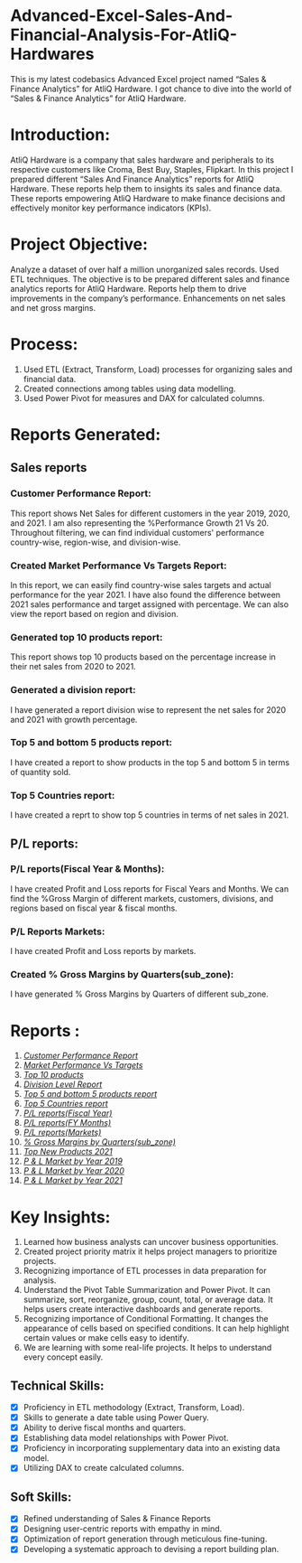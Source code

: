 # Advanced-Excel-Sales-And-Financial-Analysis-For-AtliQ-Hardwares
This is my latest codebasics Advanced Excel project named “Sales & Finance Analytics” for AtliQ Hardware. I got chance to dive into the world of “Sales & Finance Analytics” for AtliQ Hardware. 
# Introduction:
AtliQ Hardware is a company that sales hardware and peripherals to its respective customers like Croma, Best Buy, Staples, Flipkart. In this project I prepared different “Sales And Finance Analytics” reports for AtliQ Hardware. These reports help them to insights its sales and finance data. These reports empowering AtliQ Hardware to make finance decisions and effectively monitor key performance indicators (KPIs).
# Project Objective:
Analyze a dataset of over half a million unorganized sales records. Used ETL techniques. The objective is to be prepared different sales and finance analytics reports for AtliQ Hardware. Reports help them to drive improvements in the company’s performance. Enhancements on net sales and net gross margins.
# Process:
1.	Used ETL (Extract, Transform, Load) processes for organizing sales and financial data.
2.	Created connections among tables using data modelling.
3.	Used Power Pivot for measures and DAX for calculated columns.
   
# Reports Generated: 
## Sales reports
### Customer Performance Report:
This report shows Net Sales for different customers in the year 2019, 2020, and 2021. I am also representing the %Performance Growth 21 Vs 20. Throughout filtering, we can find individual customers' performance country-wise, region-wise, and division-wise.
### Created Market Performance Vs Targets Report:
In this report, we can easily find country-wise sales targets and actual performance for the year 2021. I have also found the difference between 2021 sales performance and target assigned with percentage. We can also view the report based on region and division.
### Generated top 10 products report:
This report shows top 10 products based on the percentage increase in their net sales from 2020 to 2021.
### Generated a division report: 
I have generated a report division wise to represent the net sales for 2020 and 2021 with growth percentage. 
### Top 5 and bottom 5 products report:
I have created a report to show products in the top 5 and bottom 5 in terms of quantity sold.
### Top 5 Countries report:
I have created a reprt to show top 5 countries in terms of net sales in 2021.
## P/L reports:
### P/L reports(Fiscal Year & Months):
I have created Profit and Loss reports for Fiscal Years and Months. We can find the %Gross Margin of different markets, customers, divisions, and regions based on fiscal year & fiscal months.
### P/L Reports Markets:
I have created Profit and Loss reports by markets.
### Created % Gross Margins by Quarters(sub_zone):
I have  generated % Gross Margins by Quarters of different sub_zone.
# Reports : 
1. _[Customer Performance Report](https://github.com/souvikmazumdar/Advanced-Excel-Sales-And-Financial-Analysis-For-AtliQ-Hardwares/blob/main/Customer%20Performence%20Report.pdf)_ 
2. _[Market Performance Vs Targets](https://github.com/souvikmazumdar/Advanced-Excel-Sales-And-Financial-Analysis-For-AtliQ-Hardwares/blob/main/Market%20Performence%20vs%20Target.pdf)_ 
3. _[Top 10 products](https://github.com/souvikmazumdar/Advanced-Excel-Sales-And-Financial-Analysis-For-AtliQ-Hardwares/blob/main/Top%2010%20Products.pdf)_ 
4. _[Division Level Report](https://github.com/souvikmazumdar/Advanced-Excel-Sales-And-Financial-Analysis-For-AtliQ-Hardwares/blob/main/Division%20Level%20Report.pdf)_ 
5. _[Top 5 and bottom 5 products report](https://github.com/souvikmazumdar/Advanced-Excel-Sales-And-Financial-Analysis-For-AtliQ-Hardwares/blob/main/Top%20%26%20Bottom%205%20Products%20-%20Qty.pdf)_ 
6. _[Top 5 Countries report](https://github.com/souvikmazumdar/Advanced-Excel-Sales-And-Financial-Analysis-For-AtliQ-Hardwares/blob/main/Top%205%20Countries%20Sales%202021.pdf)_
7. _[P/L reports(Fiscal Year)](https://github.com/souvikmazumdar/Advanced-Excel-Sales-And-Financial-Analysis-For-AtliQ-Hardwares/blob/main/P%20%26%20L%20Statement%20by%20Fiscal%20Years.pdf)_
8. _[P/L reports(FY Months)](https://github.com/souvikmazumdar/Advanced-Excel-Sales-And-Financial-Analysis-For-AtliQ-Hardwares/blob/main/P%20%26%20L%20Statement%20by%20Months.pdf)_
9. _[P/L reports(Markets)](https://github.com/souvikmazumdar/Advanced-Excel-Sales-And-Financial-Analysis-For-AtliQ-Hardwares/blob/main/P%20%26%20L%20Statement%20by%20Markets.pdf)_
10. _[% Gross Margins by Quarters(sub_zone)](https://github.com/souvikmazumdar/Advanced-Excel-Sales-And-Financial-Analysis-For-AtliQ-Hardwares/blob/main/GM%20%25%20Subzone.pdf)_
11. _[Top New Products 2021](https://github.com/souvikmazumdar/Advanced-Excel-Sales-And-Financial-Analysis-For-AtliQ-Hardwares/blob/main/New%20Products%202021.pdf)_
12. _[P & L Market by Year 2019](https://github.com/souvikmazumdar/Advanced-Excel-Sales-And-Financial-Analysis-For-AtliQ-Hardwares/blob/main/P%20%26%20L%20market%20by%20year%202019.pdf)_
13. _[P & L Market by Year 2020](https://github.com/souvikmazumdar/Advanced-Excel-Sales-And-Financial-Analysis-For-AtliQ-Hardwares/blob/main/P%20%26%20L%20market%20by%20year%202020.pdf)_
14. _[P & L Market by Year 2021](https://github.com/souvikmazumdar/Advanced-Excel-Sales-And-Financial-Analysis-For-AtliQ-Hardwares/blob/main/P%20%26%20L%20market%20by%20year%202021.pdf)_

# Key Insights:
1.	Learned how business analysts can uncover business opportunities.
2.	Created project priority matrix it helps project managers to prioritize projects.
3.	Recognizing importance of ETL processes in data preparation for analysis.
4.	Understand the Pivot Table Summarization and Power Pivot. It can summarize, sort, reorganize, group, count, total, or average data. It helps users create interactive dashboards and generate reports.
5.	Recognizing importance of Conditional Formatting. It changes the appearance of cells based on specified conditions. It can help highlight certain values or make cells easy to identify.
6.	We are learning with some real-life projects. It helps to understand every concept easily.
   
## Technical Skills:
- [x]	Proficiency in ETL methodology (Extract, Transform, Load).
- [x]	Skills to generate a date table using Power Query.
- [x]	Ability to derive fiscal months and quarters.
- [x]	Establishing data model relationships with Power Pivot.
- [x]	Proficiency in incorporating supplementary data into an existing data model.
- [x]	Utilizing DAX to create calculated columns.

## Soft Skills:
- [x]	Refined understanding of Sales & Finance Reports
- [x]	Designing user-centric reports with empathy in mind.
- [x]	Optimization of report generation through meticulous fine-tuning.
- [x]	Developing a systematic approach to devising a report building plan.
